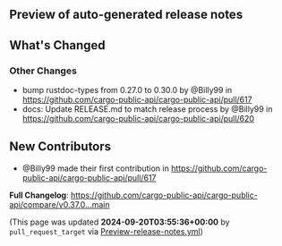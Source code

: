 ## Preview of auto-generated release notes
<!-- Release notes generated using configuration in .github/release.yml at main -->

## What's Changed
### Other Changes
* bump rustdoc-types from 0.27.0 to 0.30.0 by @Billy99 in https://github.com/cargo-public-api/cargo-public-api/pull/617
* docs: Update RELEASE.md to match release process by @Billy99 in https://github.com/cargo-public-api/cargo-public-api/pull/620

## New Contributors
* @Billy99 made their first contribution in https://github.com/cargo-public-api/cargo-public-api/pull/617

**Full Changelog**: https://github.com/cargo-public-api/cargo-public-api/compare/v0.37.0...main


(This page was updated **2024-09-20T03:55:36+00:00** by `pull_request_target` via [Preview-release-notes.yml](https://github.com/cargo-public-api/cargo-public-api/actions/runs/10952897545))
